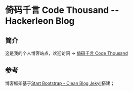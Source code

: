 # 倚码千言 Code Thousand -- Hackerleon Blog

## 简介

这是我的个人博客站点，欢迎访问 -> [倚码千言 Code Thousand](https://codethousand.cn/)

## 参考

博客框架基于[Start Bootstrap - Clean Blog Jekyll](https://startbootstrap.com/themes/clean-blog-jekyll/)搭建；
